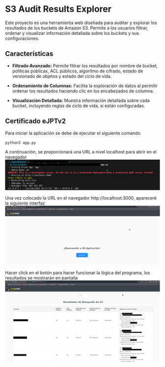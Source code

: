 # S3 Audit Results Explorer

Este proyecto es una herramienta web diseñada para auditar y explorar los resultados de los buckets de Amazon S3. Permite a los usuarios filtrar, ordenar y visualizar información detallada sobre los buckets y sus configuraciones.

## Características

- **Filtrado Avanzado:** Permite filtrar los resultados por nombre de bucket, políticas públicas, ACL públicos, algoritmo de cifrado, estado de versionado de objetos y estado del ciclo de vida.
  
- **Ordenamiento de Columnas:** Facilita la exploración de datos al permitir ordenar los resultados haciendo clic en los encabezados de columna.

- **Visualización Detallada:** Muestra información detallada sobre cada bucket, incluyendo reglas de ciclo de vida, si están configuradas.

## Certificado eJPTv2
Para iniciar la aplicación se debe de ejecutar el siguiente comando
```python
python3 app.py
```
A continuación, se proporcionará una URL a nivel localhost para abrir en el navegador
![Localhost](imagen3.png)

Una vez colocado la URL en el navegador http://localhost:3000, apareceré la siguiente interfaz
![Localhost](imagen1.png)

Hacer click en el botón para hacer funcionar la lógica del programa, los resultados se mostrarán en pantalla
![Localhost](imagen2.png)

